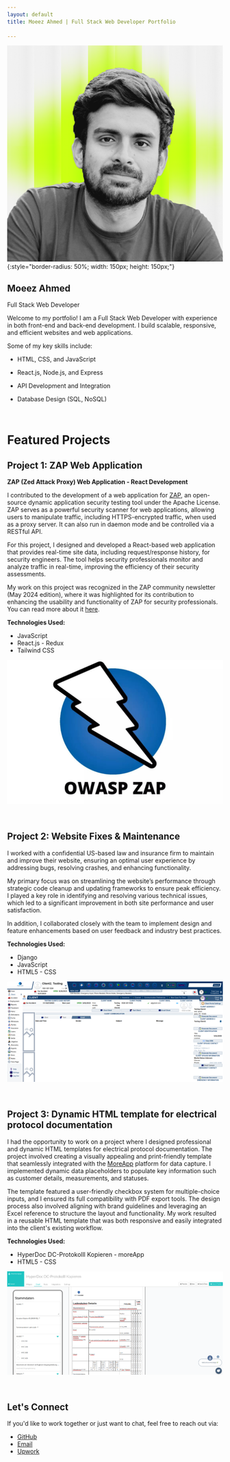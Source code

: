 ```yaml
---
layout: default
title: Moeez Ahmed | Full Stack Web Developer Portfolio

---
```


 ![Moeez Ahmed](./assets/images/mz.png){:style="border-radius: 50%; width: 150px; height: 150px;"}

## Moeez Ahmed
Full Stack Web Developer

Welcome to my portfolio! I am a Full Stack Web Developer with experience in both front-end and back-end development. I build scalable, responsive, and efficient websites and web applications.



Some of my key skills include:

- HTML, CSS, and JavaScript
- React.js, Node.js, and Express
- API Development and Integration
- Database Design (SQL, NoSQL)

   <br>

# Featured Projects

## Project 1: ZAP Web Application

**ZAP (Zed Attack Proxy) Web Application - React Development**

I contributed to the development of a web application for [ZAP](https://www.zaproxy.org), an open-source dynamic application security testing tool under the Apache License. ZAP serves as a powerful security scanner for web applications, allowing users to manipulate traffic, including HTTPS-encrypted traffic, when used as a proxy server. It can also run in daemon mode and be controlled via a RESTful API.

For this project, I designed and developed a React-based web application that provides real-time site data, including request/response history, for security engineers. The tool helps security professionals monitor and analyze traffic in real-time, improving the efficiency of their security assessments.

My work on this project was recognized in the ZAP community newsletter (May 2024 edition), where it was highlighted for its contribution to enhancing the usability and functionality of ZAP for security professionals. You can read more about it [here](https://www.zaproxy.org/blog/2024-06-03-zap-updates-may-2024/).

  **Technologies Used:**

- JavaScript
- React.js - Redux
- Tailwind CSS

![Project 1 Screenshot](./assets/images/zedd.jpeg)

<br>

## Project 2: Website Fixes & Maintenance

I worked with a confidential US-based law and insurance firm to maintain and improve their website, ensuring an optimal user experience by addressing bugs, resolving crashes, and enhancing functionality.

My primary focus was on streamlining the website’s performance through strategic code cleanup and updating frameworks to ensure peak efficiency. I played a key role in identifying and resolving various technical issues, which led to a significant improvement in both site performance and user satisfaction.

In addition, I collaborated closely with the team to implement design and feature enhancements based on user feedback and industry best practices.

**Technologies Used:**

- Django
- JavaScript
- HTML5 - CSS

 ![Project 2 Screenshot](./assets/images/tfbp1.png)

<br>

## Project 3: Dynamic HTML template for electrical protocol documentation

I had the opportunity to work on a project where I designed professional and dynamic HTML templates for electrical protocol documentation. The project involved creating a visually appealing and print-friendly template that seamlessly integrated with the [MoreApp](https://moreapp.com/en/) platform for data capture. I implemented dynamic data placeholders to populate key information such as customer details, measurements, and statuses.

The template featured a user-friendly checkbox system for multiple-choice inputs, and I ensured its full compatibility with PDF export tools. The design process also involved aligning with brand guidelines and leveraging an Excel reference to structure the layout and functionality. My work resulted in a reusable HTML template that was both responsive and easily integrated into the client's existing workflow.

**Technologies Used:**

- HyperDoc DC-Protokolll Kopieren - moreApp
- HTML5 - CSS

![Project 3 Screenshot](./assets/images/moreA.png)

<br>

## Let's Connect

If you'd like to work together or just want to chat, feel free to reach out via:

- [GitHub](https://github.com/MZ-AD)
- [Email](mailto:moeez@tecvity.co)
- [Upwork](https://www.upwork.com/freelancers/~0115ba8d118f4a82da?mp_source=share)
